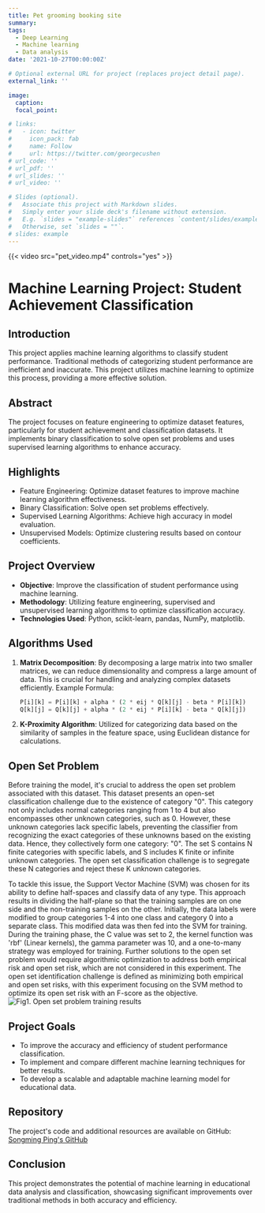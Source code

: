 ```yaml
---
title: Pet grooming booking site
summary: 
tags:
  - Deep Learning
  - Machine learning
  - Data analysis
date: '2021-10-27T00:00:00Z'

# Optional external URL for project (replaces project detail page).
external_link: ''

image:
  caption: 
  focal_point: 

# links:
#   - icon: twitter
#     icon_pack: fab
#     name: Follow
#     url: https://twitter.com/georgecushen
# url_code: ''
# url_pdf: ''
# url_slides: ''
# url_video: ''

# Slides (optional).
#   Associate this project with Markdown slides.
#   Simply enter your slide deck's filename without extension.
#   E.g. `slides = "example-slides"` references `content/slides/example-slides.md`.
#   Otherwise, set `slides = ""`.
# slides: example
---
```

{{< video src="pet_video.mp4" controls="yes" >}}

# Machine Learning Project: Student Achievement Classification

## Introduction
This project applies machine learning algorithms to classify student performance. Traditional methods of categorizing student performance are inefficient and inaccurate. This project utilizes machine learning to optimize this process, providing a more effective solution.

## Abstract
The project focuses on feature engineering to optimize dataset features, particularly for student achievement and classification datasets. It implements binary classification to solve open set problems and uses supervised learning algorithms to enhance accuracy.

## Highlights
- Feature Engineering: Optimize dataset features to improve machine learning algorithm effectiveness.
- Binary Classification: Solve open set problems effectively.
- Supervised Learning Algorithms: Achieve high accuracy in model evaluation.
- Unsupervised Models: Optimize clustering results based on contour coefficients.

## Project Overview
- **Objective**: Improve the classification of student performance using machine learning.
- **Methodology**: Utilizing feature engineering, supervised and unsupervised learning algorithms to optimize classification accuracy.
- **Technologies Used**: Python, scikit-learn, pandas, NumPy, matplotlib.

## Algorithms Used
1. **Matrix Decomposition**: By decomposing a large matrix into two smaller matrices, we can reduce dimensionality and compress a large amount of data. This is crucial for handling and analyzing complex datasets efficiently.
   Example Formula:
   ```python
   P[i][k] = P[i][k] + alpha * (2 * eij * Q[k][j] - beta * P[i][k])
   Q[k][j] = Q[k][j] + alpha * (2 * eij * P[i][k] - beta * Q[k][j])
   ```
2. **K-Proximity Algorithm**: Utilized for categorizing data based on the similarity of samples in the feature space, using Euclidean distance for calculations​​.

## Open Set Problem

Before training the model, it's crucial to address the open set problem associated with this dataset. This dataset presents an open-set classification challenge due to the existence of category "0". This category not only includes normal categories ranging from 1 to 4 but also encompasses other unknown categories, such as 0. However, these unknown categories lack specific labels, preventing the classifier from recognizing the exact categories of these unknowns based on the existing data. Hence, they collectively form one category: "0". The set S contains N finite categories with specific labels, and S includes K finite or infinite unknown categories. The open set classification challenge is to segregate these N categories and reject these K unknown categories.

To tackle this issue, the Support Vector Machine (SVM) was chosen for its ability to define half-spaces and classify data of any type. This approach results in dividing the half-plane so that the training samples are on one side and the non-training samples on the other. Initially, the data labels were modified to group categories 1-4 into one class and category 0 into a separate class. This modified data was then fed into the SVM for training. During the training phase, the C value was set to 2, the kernel function was 'rbf' (Linear kernels), the gamma parameter was 10, and a one-to-many strategy was employed for training. Further solutions to the open set problem would require algorithmic optimization to address both empirical risk and open set risk, which are not considered in this experiment. The open set identification challenge is defined as minimizing both empirical and open set risks, with this experiment focusing on the SVM method to optimize its open set risk with an F-score as the objective.
![Fig1. Open set problem training results](Open_set.png "Fig1. Open set problem training results")

## Project Goals
- To improve the accuracy and efficiency of student performance classification.
- To implement and compare different machine learning techniques for better results.
- To develop a scalable and adaptable machine learning model for educational data.

## Repository
The project's code and additional resources are available on GitHub:
[Songming Ping's GitHub](https://github.com/songmingping/songmingping.github.io/actions)

## Conclusion
This project demonstrates the potential of machine learning in educational data analysis and classification, showcasing significant improvements over traditional methods in both accuracy and efficiency.


